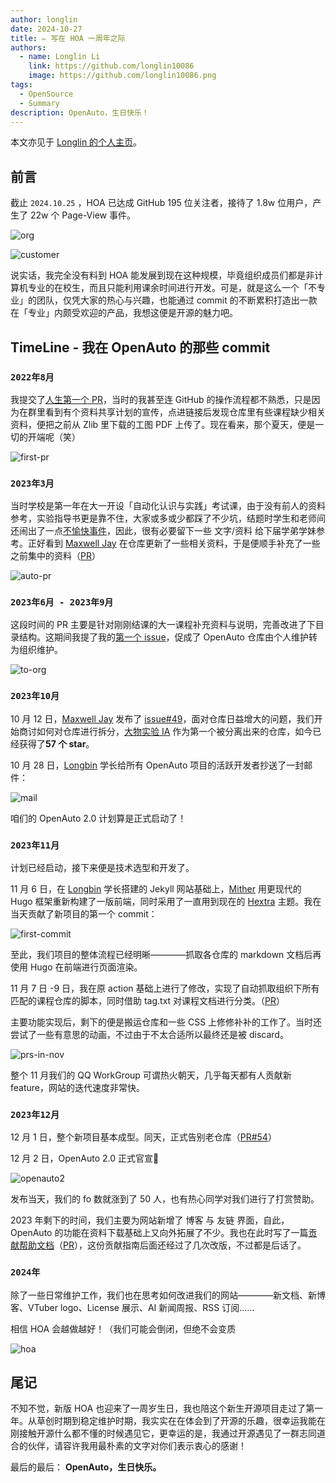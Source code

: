 ```yaml
---
author: longlin
date: 2024-10-27
title: ✏ 写在 HOA 一周年之际
authors:
  - name: Longlin Li
    link: https://github.com/longlin10086
    image: https://github.com/longlin10086.png
tags:
  - OpenSource
  - Summary
description: OpenAuto，生日快乐！
---
```


本文亦见于 [Longlin 的个人主页](https://blog.longlin.tech/posts/hoa-anniversary/)。

## 前言

截止 `2024.10.25` ，HOA 已达成 GitHub 195 位关注者，接待了 1.8w 位用户，产生了 22w 个 Page-View 事件。

![org](org.png)

![customer](customer.png)

说实话，我完全没有料到 HOA 能发展到现在这种规模，毕竟组织成员们都是非计算机专业的在校生，而且只能利用课余时间进行开发。可是，就是这么一个「不专业」的团队，仅凭大家的热心与兴趣，也能通过 commit 的不断累积打造出一款在「专业」内颇受欢迎的产品，我想这便是开源的魅力吧。

## TimeLine - 我在 OpenAuto 的那些 commit

### `2022年8月`

我提交了[人生第一个 PR](https://github.com/HITSZ-OpenAuto/HITSZ-OpenAuto/pull/9)，当时的我甚至连 GitHub 的操作流程都不熟悉，只是因为在群里看到有个资料共享计划的宣传，点进链接后发现仓库里有些课程缺少相关资料，便把之前从 Zlib 里下载的工图 PDF 上传了。现在看来，那个夏天，便是一切的开端呢（笑）

![first-pr](first-pr.png)

### `2023年3月`

当时学校是第一年在大一开设「自动化认识与实践」考试课，由于没有前人的资料参考，实验指导书更是靠不住，大家或多或少都踩了不少坑，结题时学生和老师间还闹出了一点[不愉快事件](https://github.com/longlin10086/HITSZ_lab_project?tab=readme-ov-file#4-%E5%86%99%E5%9C%A8%E6%9C%80%E5%90%8E)，因此，很有必要留下一些 文字/资料 给下届学弟学妹参考。正好看到 [Maxwell Jay](https://github.com/MaxwellJay256) 在仓库更新了一些相关资料，于是便顺手补充了一些之前集中的资料（[PR](https://github.com/HITSZ-OpenAuto/HITSZ-OpenAuto/pull/22)）

![auto-pr](auto-pr.png)

### `2023年6月 - 2023年9月`

这段时间的 PR 主要是针对刚刚结课的大一课程补充资料与说明，完善改进了下目录结构。这期间我提了我的[第一个 issue](https://github.com/HITSZ-OpenAuto/HITSZ-OpenAuto/issues/40)，促成了 OpenAuto 仓库由个人维护转为组织维护。

![to-org](to-org.png)

### `2023年10月`

10 月 12 日，[Maxwell Jay](https://github.com/MaxwellJay256) 发布了 [issue#49](https://github.com/HITSZ-OpenAuto/HITSZ-OpenAuto/issues/49)，面对仓库日益增大的问题，我们开始商讨如何对仓库进行拆分，[大物实验 IA](https://github.com/HITSZ-OpenAuto/PHYS1002) 作为第一个被分离出来的仓库，如今已经获得了**57 个 star**。

10 月 28 日，[Longbin](https://github.com/TangLongbin) 学长给所有 OpenAuto 项目的活跃开发者抄送了一封邮件：

![mail](mail.png)

咱们的 OpenAuto 2.0 计划算是正式启动了！

### `2023年11月`

计划已经启动，接下来便是技术选型和开发了。

11 月 6 日，在 [Longbin](https://github.com/TangLongbin) 学长搭建的 Jekyll 网站基础上，[Mither](https://github.com/kowyo) 用更现代的 Hugo 框架重新构建了一版前端，同时采用了一直用到现在的 [Hextra](https://imfing.github.io/hextra/) 主题。我在当天贡献了新项目的第一个 commit：

![first-commit](first-commit.png)

至此，我们项目的整体流程已经明晰————抓取各仓库的 markdown 文档后再使用 Hugo 在前端进行页面渲染。

11 月 7 日 -9 日，我在原 action 基础上进行了修改，实现了自动抓取组织下所有匹配的课程仓库的脚本，同时借助 tag.txt 对课程文档进行分类。（[PR](https://github.com/HITSZ-OpenAuto/hoa-moe/pull/3)）

主要功能实现后，剩下的便是搬运仓库和一些 CSS 上修修补补的工作了。当时还尝试了一些有意思的动画，不过由于不太合适所以最终还是被 discard。

![prs-in-nov](prs-in-nov.png)

整个 11 月我们的 QQ WorkGroup 可谓热火朝天，几乎每天都有人贡献新 feature，网站的迭代速度非常快。

### `2023年12月`

12 月 1 日，整个新项目基本成型。同天，正式告别老仓库（[PR#54](https://github.com/HITSZ-OpenAuto/HITSZ-OpenAuto/pull/54)）

12 月 2 日，OpenAuto 2.0 正式官宣🎉

![openauto2](openauto2.png)

发布当天，我们的 fo 数就涨到了 50 人，也有热心同学对我们进行了打赏赞助。

2023 年剩下的时间，我们主要为网站新增了 博客 与 友链 界面，自此，OpenAuto 的功能在资料下载基础上又向外拓展了不少。我也在此时写了一篇[贡献帮助文档](https://hoa.moe/blog/writing-rules/)（[PR](https://hoa.moe/blog/writing-rules/)），这份贡献指南后面还经过了几次改版，不过都是后话了。

### `2024年`

除了一些日常维护工作，我们也在思考如何改进我们的网站————新文档、新博客、VTuber logo、License 展示、AI 新闻周报、RSS 订阅……

相信 HOA 会越做越好！（我们可能会倒闭，但绝不会变质

![hoa](hoa.png)

## 尾记

不知不觉，新版 HOA 也迎来了一周岁生日，我也陪这个新生开源项目走过了第一年。从草创时期到稳定维护时期，我实实在在体会到了开源的乐趣，很幸运我能在刚接触开源什么都不懂的时候遇见它，更幸运的是，我通过开源遇见了一群志同道合的伙伴，请容许我用最朴素的文字对你们表示衷心的感谢！

最后的最后：
**OpenAuto，生日快乐。**
